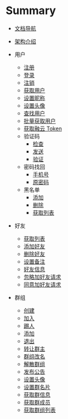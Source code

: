 # Summary
* [文档导航](README.md)
* [架构介绍](structure.md)
* 用户
  * [注册](user/register.md)
  * [登录](user/login.md)
  * [注销](user/logout.md)
  * [获取用户](user/get.md)
  * [设置昵称](user/nickname.md)
  * [设置头像](user/portrait.md)
  * [查找用户](user/find.md)
  * [批量获取用户](user/batch.md)
  * [获取融云 Token](user/token.md)
  * 验证码
    * [检查](user/check.md)
    * [发送](user/send.md)
    * [验证](user/verify.md)
  * 密码找回
    * [手机号](user/reset-pwd.md)
    * [原密码](user/change-pwd.md)
  * 黑名单
    * [添加](user/blacklist-add.md)
    * [删除](user/blacklist-remove.md)
    * [获取列表](user/blacklist-get.md)

* 好友
  * [获取列表](friend/all.md)
  * [添加好友](friend/invite.md)
  * [删除好友](friend/delete.md)
  * [设置备注](friend/set-display-name.md)
  * [好友信息](friend/profile.md)
  * [忽略加好友请求](friend/ignore.md)
  * [同意加好友请求](friend/agree.md)

* 群组
  * [创建](group/create.md)
  * [加入](group/join.md)
  * [踢人](group/kick.md)
  * [添加](group/add.md)
  * [退出](group/quit.md)
  * [转让群主](group/transfer.md)
  * [群组改名](group/rename.md)
  * [解散群组](group/dismiss.md)
  * [发布公告](group/set-bulletin.md)
  * [设置头像](group/set-portrait-uri.md)
  * [设置群名片](group/set-display-name.md)
  * [获取群信息](group/get.md)
  * [获取群成员](group/get-members.md)
  * [获取群组列表](group/all.md)

